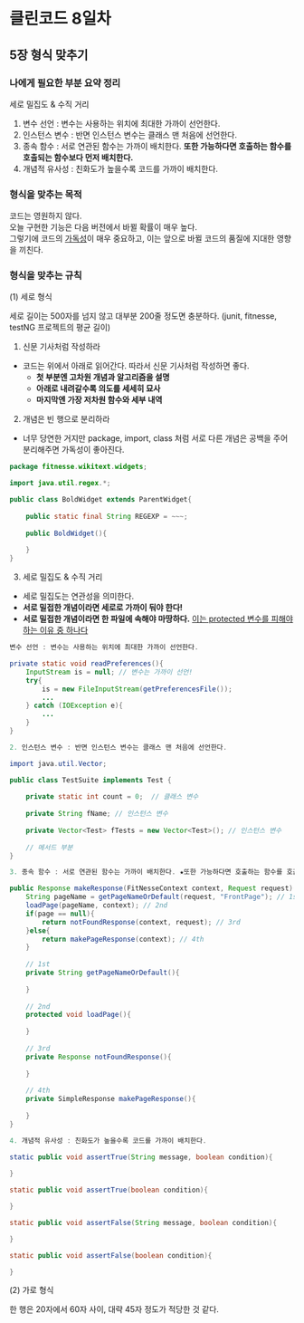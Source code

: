 # 클린코드 8일차

## 5장 형식 맞추기

### 나에게 필요한 부분 요약 정리

세로 밀집도 & 수직 거리
1. 변수 선언 : 변수는 사용하는 위치에 최대한 가까이 선언한다.
2. 인스턴스 변수 : 반면 인스턴스 변수는 클래스 맨 처음에 선언한다.
3. 종속 함수 : 서로 연관된 함수는 가까이 배치한다. **또한 가능하다면 호출하는 함수를 호출되는 함수보다 먼저 배치한다.**
4. 개념적 유사성 : 친화도가 높을수록 코드를 가까이 배치한다.

### 형식을 맞추는 목적

코드는 영원하지 않다. <br/>
오늘 구현한 기능은 다음 버전에서 바뀔 확률이 매우 높다. <br/>
그렇기에 코드의 <u>가독성</u>이 매우 중요하고, 이는 앞으로 바뀔 코드의 품질에 지대한 영향을 끼친다. 

### 형식을 맞추는 규칙

(1) 세로 형식

세로 길이는 500자를 넘지 않고 대부분 200줄 정도면 충분하다. (junit, fitnesse, testNG 프로젝트의 평균 길이)

1. 신문 기사처럼 작성하라
- 코드는 위에서 아래로 읽어간다. 따라서 신문 기사처럼 작성하면 좋다.
  - **첫 부분엔 고차원 개념과 알고리즘을 설명**
  - **아래로 내려갈수록 의도를 세세히 묘사**
  - **마지막엔 가장 저차원 함수와 세부 내역**

2. 개념은 빈 행으로 분리하라

- 너무 당연한 거지만 package, import, class 처럼 서로 다른 개념은 공백을 주어 분리해주면 가독성이 좋아진다.

```java
package fitnesse.wikitext.widgets;

import java.util.regex.*;

public class BoldWidget extends ParentWidget{
    
    public static final String REGEXP = ~~~;
    
    public BoldWidget(){
        
    }
}
```

3. 세로 밀집도 & 수직 거리
- 세로 밀집도는 연관성을 의미한다.
- **서로 밀접한 개념이라면 세로로 가까이 둬야 한다!**
- **서로 밀접한 개념이라면 한 파일에 속해야 마땅하다.** <u>이는 protected 변수를 피해야 하는 이유 중 하나다</u>
  
```java
변수 선언 : 변수는 사용하는 위치에 최대한 가까이 선언한다.

private static void readPreferences(){
    InputStream is = null; // 변수는 가까이 선언!
    try{
        is = new FileInputStream(getPreferencesFile());
        ...
    } catch (IOException e){
        ...
    }
}
```

```java
2. 인스턴스 변수 : 반면 인스턴스 변수는 클래스 맨 처음에 선언한다.

import java.util.Vector;

public class TestSuite implements Test {
    
    private static int count = 0;  // 클래스 변수 
    
    private String fName; // 인스턴스 변수
    
    private Vector<Test> fTests = new Vector<Test>(); // 인스턴스 변수
    
    // 메서드 부분
}
```


```java
3. 종속 함수 : 서로 연관된 함수는 가까이 배치한다. ★또한 가능하다면 호출하는 함수를 호출되는 함수보다 먼저 배치한다.★

public Response makeResponse(FitNesseContext context, Request request) throws Exception{
    String pageName = getPageNameOrDefault(request, "FrontPage"); // 1st
    loadPage(pageName, context); // 2nd
    if(page == null){
        return notFoundResponse(context, request); // 3rd
    }else{
        return makePageResponse(context); // 4th
    }
    
    // 1st
    private String getPageNameOrDefault(){
        
    }
    
    // 2nd
    protected void loadPage(){
        
    }
    
    // 3rd
    private Response notFoundResponse(){
        
    }
    
    // 4th
    private SimpleResponse makePageResponse(){
        
    }
}
```

```java
4. 개념적 유사성 : 친화도가 높을수록 코드를 가까이 배치한다.

static public void assertTrue(String message, boolean condition){
    
}

static public void assertTrue(boolean condition){

}

static public void assertFalse(String message, boolean condition){

}

static public void assertFalse(boolean condition){

}
```



(2) 가로 형식

한 행은 20자에서 60자 사이, 대략 45자 정도가 적당한 것 같다.

